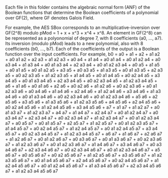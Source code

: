 Each file in this folder contains the algebraic normal form (ANF) of the Boolean functions that determine the Boolean coefficients of a polynomial over GF(2), where GF denotes Galois Field.

For example, the AES SBox corresponds to an multiplicative-inversion over GF(2^8) modulo pMod = 1 + x + x^3 + x^4 + x^8.
An element in GF(2^8) can be represented as a polyonomial of degree 7, with 8 coefficients (a0, ..., a7).
Its inversion (modulo pMod) leads to a new polynomial, also with 8 coefficients (b0, ..., b7).
Each of the coefficients of the output is a Boolean function over the input coefficients.
For example, b0 = a0 + a1 + a2 + a1 a2 + a0 a1 a2 + a2 a3 + a1 a2 a3 + a0 a4 + a1 a4 + a0 a1 a4 + a0 a1 a2 a4 + a0 a3 a4 + a1 a3 a4 + a0 a1 a3 a4 + a2 a3 a4 + a0 a1 a2 a3 a4 + a0 a5 + a1 a5 + a0 a1 a5 + a0 a1 a2 a5 + a3 a5 + a0 a3 a5 + a1 a3 a5 + a0 a1 a3 a5 + a2 a3 a5 + a0 a2 a3 a5 + a1 a2 a3 a5 + a1 a4 a5 + a0 a1 a4 a5 + a0 a2 a4 a5 + a3 a4 a5 + a0 a1 a3 a4 a5 + a2 a3 a4 a5 + a0 a2 a3 a4 a5 + a1 a2 a3 a4 a5 + a6 + a1 a6 + a0 a1 a6 + a2 a6 + a0 a2 a6 + a1 a2 a6 + a0 a2 a3 a6 + a0 a1 a2 a3 a6 + a0 a4 a6 + a1 a4 a6 + a2 a4 a6 + a1 a2 a4 a6 + a3 a4 a6 + a1 a3 a4 a6 + a0 a1 a3 a4 a6 + a0 a2 a3 a4 a6 + a0 a1 a2 a3 a4 a6 + a5 a6 + a2 a5 a6 + a3 a5 a6 + a1 a3 a5 a6 + a1 a2 a3 a5 a6 + a4 a5 a6 + a2 a4 a5 a6 + a0 a2 a4 a5 a6 + a1 a2 a4 a5 a6 + a3 a4 a5 a6 + a7 + a1 a7 + a1 a2 a7 + a0 a1 a3 a7 + a1 a2 a3 a7 + a4 a7 + a1 a4 a7 + a2 a4 a7 + a0 a1 a2 a4 a7 + a0 a3 a4 a7 + a2 a3 a4 a7 + a0 a2 a3 a4 a7 + a1 a2 a3 a4 a7 + a0 a1 a2 a3 a4 a7 + a0 a5 a7 + a0 a1 a5 a7 + a2 a5 a7 + a1 a2 a5 a7 + a0 a1 a2 a3 a5 a7 + a1 a4 a5 a7 + a0 a2 a4 a5 a7 + a1 a2 a4 a5 a7 + a0 a1 a2 a4 a5 a7 + a3 a4 a5 a7 + a0 a2 a3 a4 a5 a7 + a1 a2 a3 a4 a5 a7 + a6 a7 + a1 a6 a7 + a2 a6 a7 + a1 a2 a6 a7 + a0 a1 a2 a6 a7 + a0 a3 a6 a7 + a0 a1 a3 a6 a7 + a0 a2 a3 a6 a7 + a1 a2 a3 a6 a7 + a0 a1 a2 a3 a6 a7 + a1 a4 a6 a7 + a3 a4 a6 a7 + a0 a3 a4 a6 a7 + a2 a3 a4 a6 a7 + a0 a2 a3 a4 a6 a7 + a0 a1 a2 a3 a4 a6 a7 + a5 a6 a7 + a0 a5 a6 a7 + a0 a2 a5 a6 a7 + a1 a2 a5 a6 a7 + a3 a5 a6 a7 + a1 a2 a3 a5 a6 a7 + a0 a1 a4 a5 a6 a7 + a2 a4 a5 a6 a7 + a0 a2 a4 a5 a6 a7 + a1 a2 a4 a5 a6 a7 + a0 a1 a2 a4 a5 a6 a7 + a1 a3 a4 a5 a6 a7 + a2 a3 a4 a5 a6 a7 + a1 a2 a3 a4 a5 a6 a7
